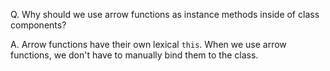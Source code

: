 Q. Why should we use arrow functions as instance methods inside of class components?

A. Arrow functions have their own lexical `this`. When we use arrow functions, we don't have to manually bind them to the class.